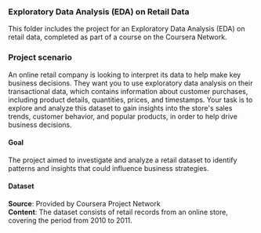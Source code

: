 ### Exploratory Data Analysis (EDA) on Retail Data

This folder includes the project for an Exploratory Data Analysis (EDA) on retail data, completed as part of a course on the Coursera Network.

### Project scenario

An online retail company is looking to interpret its data to help make key business decisions. They want you to use exploratory data analysis on their transactional data, which contains information about customer purchases, including product details, quantities, prices, and timestamps. Your task is to explore and analyze this dataset to gain insights into the store's sales trends, customer behavior, and popular products, in order to help drive business decisions.

#### Goal
The project aimed to investigate and analyze a retail dataset to identify patterns and insights that could influence business strategies.

#### Dataset
**Source**: Provided by Coursera Project Network  
**Content**: The dataset consists of retail records from an online store, covering the period from 2010 to 2011.

